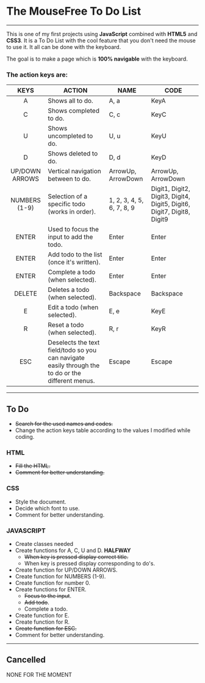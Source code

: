 # The MouseFree To Do List

---

This is one of my first projects using **JavaScript** combined with **HTML5** and **CSS3**. It is a To Do List with the cool feature that you don't need the mouse to use it. It all can be done with the keyboard.

The goal is to make a page which is **100% navigable** with the keyboard.

### The action keys are:

|      KEYS      | ACTION                                                                                             | NAME                      | CODE                                                                   |
| :------------: | -------------------------------------------------------------------------------------------------- | ------------------------- | ---------------------------------------------------------------------- |
|       A        | Shows all to do.                                                                                   | A, a                      | KeyA                                                                   |
|       C        | Shows completed to do.                                                                             | C, c                      | KeyC                                                                   |
|       U        | Shows uncompleted to do.                                                                           | U, u                      | KeyU                                                                   |
|       D        | Shows deleted to do.                                                                               | D, d                      | KeyD                                                                   |
| UP/DOWN ARROWS | Vertical navigation between to do.                                                                 | ArrowUp, ArrowDown        | ArrowUp, ArrowDown                                                     |
| NUMBERS (1-9)  | Selection of a specific todo (works in order).                                                     | 1, 2, 3, 4, 5, 6, 7, 8, 9 | Digit1, Digit2, Digit3, Digit4, Digit5, Digit6, Digit7, Digit8, Digit9 |
|     ENTER      | Used to focus the input to add the todo.                                                           | Enter                     | Enter                                                                  |
|     ENTER      | Add todo to the list (once it's written).                                                          | Enter                     | Enter                                                                  |
|     ENTER      | Complete a todo (when selected).                                                                   | Enter                     | Enter                                                                  |
|     DELETE     | Deletes a todo (when selected).                                                                    | Backspace                 | Backspace                                                              |
|       E        | Edit a todo (when selected).                                                                       | E, e                      | KeyE                                                                   |
|       R        | Reset a todo (when selected).                                                                      | R, r                      | KeyR                                                                   |
|      ESC       | Deselects the text field/todo so you can navigate easily through the to do or the different menus. | Escape                    | Escape                                                                 |

---

## To Do

-   ~~Search for the used names and codes.~~
-   Change the action keys table according to the values I modified while coding.

### HTML

-   ~~Fill the HTML.~~
-   ~~Comment for better understanding.~~

### CSS

-   Style the document.
-   Decide which font to use.
-   Comment for better understanding.

### JAVASCRIPT

-   Create classes needed
-   Create functions for A, C, U and D. **HALFWAY**
    -   ~~When key is pressed display correct title.~~
    -   When key is pressed display corresponding to do's.
-   Create function for UP/DOWN ARROWS.
-   Create function for NUMBERS (1-9).
-   Create function for number 0.
-   Create functions for ENTER.
    -   ~~Focus to the input~~.
    -   ~~Add todo~~.
    -   Complete a todo.
-   Create function for E.
-   Create function for R.
-   ~~Create function for ESC.~~
-   Comment for better understanding.

---

## Cancelled

NONE FOR THE MOMENT
